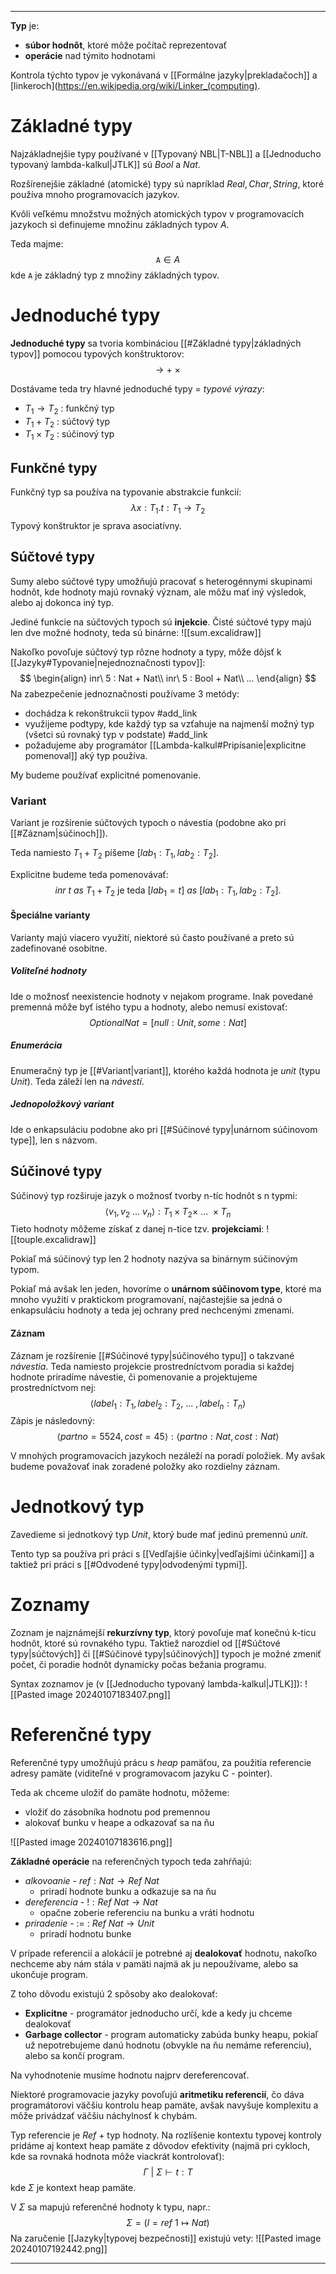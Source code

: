 ***********
**Typ** je:
- **súbor hodnôt**, ktoré môže počítač reprezentovať
- **operácie** nad týmito hodnotami

Kontrola týchto typov je vykonávaná v [[Formálne jazyky|prekladačoch]] a [linkeroch](https://en.wikipedia.org/wiki/Linker_(computing).

# Základné typy
Najzákladnejšie typy používané v [[Typovaný NBL|T-NBL]] a [[Jednoducho typovaný lambda-kalkul|JTLK]] sú $Bool$ a $Nat$.

Rozšírenejšie základné (atomické) typy sú napríklad $Real, Char, String$, ktoré používa mnoho programovacích jazykov.

Kvôli veľkému množstvu možných atomických typov v programovacích jazykoch si definujeme množinu základných typov $A$.

Teda majme:
$$
\texttt{A} \in A
$$
kde $\texttt{A}$ je základný typ z množiny základných typov.

# Jednoduché typy
**Jednoduché typy** sa tvoria kombináciou [[#Základné typy|základných typov]] pomocou typových konštruktorov:
$$
\rightarrow\ +\ \times
$$

Dostávame teda try hlavné jednoduché typy = *typové výrazy*:
- $T_1 \rightarrow T_2$ : funkčný typ
- $T_1 + T_2$ : súčtový typ
- $T_1 \times T_2$ : súčinový typ

## Funkčné typy
Funkčný typ sa používa na typovanie abstrakcie funkcií:
$$
\lambda x:T_1.t : T_1 \rightarrow T_2
$$
Typový konštruktor je sprava asociatívny.

## Súčtové typy
Sumy alebo súčtové typy umožňujú pracovať s heterogénnymi skupinami hodnôt, kde hodnoty majú rovnaký význam, ale môžu mať iný výsledok, alebo aj dokonca iný typ.

Jediné funkcie na súčtových typoch sú **injekcie**. Čisté súčtové typy majú len dve možné hodnoty, teda sú binárne:
![[sum.excalidraw]]


Nakoľko povoľuje súčtový typ rôzne hodnoty a typy, môže dôjsť k [[Jazyky#Typovanie|nejednoznačnosti typov]]:
$$
\begin{align}
inr\ 5 : Nat + Nat\\
inr\ 5 : Bool + Nat\\
...
\end{align}
$$
Na zabezpečenie jednoznačnosti používame 3 metódy:
- dochádza k rekonštrukcii typov #add_link 
- využijeme podtypy, kde každý typ sa vzťahuje na najmenší možný typ (všetci sú rovnaký typ v podstate) #add_link 
- požadujeme aby programátor [[Lambda-kalkul#Pripísanie|explicitne pomenoval]] aký typ používa.

My budeme používať explicitné pomenovanie.
### Variant
Variant je rozšírenie súčtových typoch o návestia (podobne ako pri [[#Záznam|súčinoch]]).

Teda namiesto $T_1 + T_2$ píšeme $[lab_1 : T_1, lab_2 : T_2]$.

Explicitne budeme teda pomenovávať:
$$
inr\ t\ as\  T_1 + T_2 \text{ je teda } [lab_1=t]\ as\  [lab_1 : T_1, lab_2 : T_2].
$$
#### Špeciálne varianty
Varianty majú viacero využití, niektoré sú často používané a preto sú zadefinované osobitne.

##### Voliteľné hodnoty
Ide o možnosť neexistencie hodnoty v nejakom programe. Inak povedané premenná môže byť istého typu a hodnoty, alebo nemusí existovať:
$$
OptionalNat = [null : Unit,some : Nat]
$$
##### Enumerácia
Enumeračný typ je [[#Variant|variant]], ktorého každá hodnota je $unit$ (typu $Unit$). Teda záleží len na *návestí*.

##### Jednopoložkový variant
Ide o enkapsuláciu podobne ako pri [[#Súčinové typy|unárnom súčinovom type]], len s názvom.


## Súčinové typy

Súčinový typ rozširuje jazyk o možnosť tvorby n-tíc hodnôt s n typmi:
$$
\langle v_1,v_2\ ...\ v_n \rangle : T_1 \times T_2 \times\ ...\ \times T_n
$$
Tieto hodnoty môžeme získať z danej n-tice tzv. **projekciami**:
![[touple.excalidraw]]

Pokiaľ má súčinový typ len 2 hodnoty nazýva sa binárnym súčinovým typom.

Pokiaľ má avšak len jeden, hovoríme o **unárnom súčinovom type**, ktoré ma mnoho využití v praktickom programovaní, najčastejšie sa jedná o enkapsuláciu hodnoty a teda jej ochrany pred nechcenými zmenami.

#### Záznam
Záznam je rozšírenie [[#Súčinové typy|súčinového typu]] o takzvané *návestia*. Teda namiesto projekcie prostredníctvom poradia si každej hodnote priradíme návestie, či pomenovanie a projektujeme prostredníctvom nej:
$$
\langle label_1:T_1, label_2:T_2,\  ...\ ,label_n:T_n\rangle
$$
Zápis je následovný:
$$
\langle partno = 5524, cost = 45 \rangle : \langle partno:Nat,cost:Nat\rangle
$$

V mnohých programovacích jazykoch nezáleží na poradí položiek. My avšak budeme považovať inak zoradené položky ako rozdielny záznam.

# Jednotkový typ
Zavedieme si jednotkový typ $Unit$, ktorý bude mať jedinú premennú $unit$.

Tento typ sa používa pri práci s [[Vedľajšie účinky|vedľajšími účinkami]] a taktiež pri práci s [[#Odvodené typy|odvodenými typmi]].


#  Zoznamy
Zoznam je najznámejší **rekurzívny typ**, ktorý povoľuje mať konečnú k-ticu hodnôt, ktoré sú rovnakého typu. Taktiež narozdiel od [[#Súčtové typy|súčtových]] či [[#Súčinové typy|súčinových]] typoch je možné zmeniť počet, či poradie hodnôt dynamicky počas bežania programu.

Syntax zoznamov je (v [[Jednoducho typovaný lambda-kalkul|JTLK]]): 
![[Pasted image 20240107183407.png]]
# Referenčné typy
Referenčné typy umožňujú prácu s *heap* pamäťou, za použitia referencie adresy pamäte (viditeľné v programovacom jazyku C - pointer).

Teda ak chceme uložiť do pamäte hodnotu, môžeme:
- vložiť do zásobníka hodnotu pod premennou
- alokovať bunku v heape a odkazovať sa na ňu

![[Pasted image 20240107183616.png]]

**Základné operácie** na referenčných typoch teda zahŕňajú:
- *alkovoanie* - $ref:Nat \rightarrow Ref\ Nat$
	- priradí hodnote bunku a odkazuje sa na ňu
- *dereferencia* - $! : Ref\ Nat \rightarrow Nat$
	- opačne zoberie referenciu na bunku a vráti hodnotu
- *priradenie* - $:=\ :\ Ref\ Nat\rightarrow Unit$
	- priradí hodnotu bunke

V prípade referencií a alokácií je potrebné aj **dealokovať** hodnotu, nakoľko nechceme aby nám stála v pamäti najmä ak ju nepoužívame, alebo sa ukončuje program.

Z toho dôvodu existujú 2 spôsoby ako dealokovať:
- **Explicitne** - programátor jednoducho určí, kde a kedy ju chceme dealokovať
- **Garbage collector** - program automaticky zabúda bunky heapu, pokiaľ už nepotrebujeme danú hodnotu (obvykle na ňu nemáme referenciu), alebo sa končí program.

Na vyhodnotenie musíme hodnotu najprv dereferencovať.

Niektoré programovacie jazyky povoľujú **aritmetiku referencií**, čo dáva programátorovi väčšiu kontrolu heap pamäte, avšak navyšuje komplexitu a môže privádzať väčšiu náchylnosť k chybám.

Typ referencie je $Ref$ + typ hodnoty. Na rozlíšenie kontextu typovej kontroly pridáme aj kontext heap pamäte z dôvodov efektivity (najmä pri cykloch, kde sa rovnaká hodnota môže viackrát kontrolovať):
$$
\Gamma\ |\ \Sigma \vdash t:T
$$
kde $\Sigma$ je kontext heap pamäte.

V $\Sigma$ sa mapujú referenčné hodnoty k typu, napr.:
$$
\Sigma = (l=ref\ 1 \mapsto Nat)
$$
Na zaručenie [[Jazyky|typovej bezpečnosti]] existujú vety:
![[Pasted image 20240107192442.png]]




---